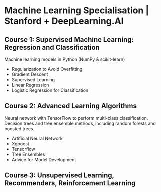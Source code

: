 # Machine Learning Specialisation | Stanford + DeepLearning.AI

## Course 1: Supervised Machine Learning: Regression and Classification

Machine learning models in Python (NumPy & scikit-learn)

- Regularization to Avoid Overfitting
- Gradient Descent
- Supervised Learning
- Linear Regression
- Logistic Regression for Classification

## Course 2: Advanced Learning Algorithms
Neural network with TensorFlow to perform multi-class classification. Decision trees and tree ensemble methods, including random forests and boosted trees.


- Artificial Neural Network
- Xgboost
- Tensorflow
- Tree Ensembles
- Advice for Model Development

## Course 3: Unsupervised Learning, Recommenders, Reinforcement Learning
